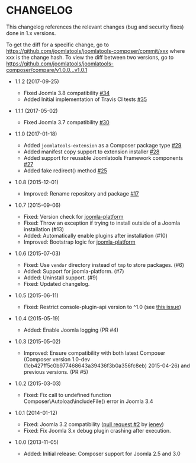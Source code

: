 CHANGELOG
=========

This changelog references the relevant changes (bug and security fixes) done
in 1.x versions.

To get the diff for a specific change, go to https://github.com/joomlatools/joomlatools-composer/commit/xxx where xxx is the change hash.
To view the diff between two versions, go to https://github.com/joomlatools/joomlatools-composer/compare/v1.0.0...v1.0.1

* 1.1.2 (2017-09-25)
  * Fixed Joomla 3.8 compatibility [#34](https://github.com/joomlatools/joomlatools-composer/issues/34)
  * Added Initial implementation of Travis CI tests [#35](https://github.com/joomlatools/joomlatools-composer/issues/35)

* 1.1.1 (2017-05-02)
  * Fixed Joomla 3.7 compatibility [#30](https://github.com/joomlatools/joomlatools-composer/issues/30)

* 1.1.0 (2017-01-18)
  * Added `joomlatools-extension` as a Composer package type [#29](https://github.com/joomlatools/joomlatools-composer/issues/29)
  * Added manifest copy support to extension installer [#28](https://github.com/joomlatools/joomlatools-composer/issues/28)
  * Added support for reusable Joomlatools Framework components [#27](https://github.com/joomlatools/joomlatools-composer/issues/27)
  * Added fake redirect() method [#25](https://github.com/joomlatools/joomlatools-composer/pull/25)

* 1.0.8 (2015-12-01)
  * Improved: Rename repository and package [#17](https://github.com/joomlatools/joomlatools-composer/issues/17)

* 1.0.7 (2015-09-06)
  * Fixed: Version check for [joomla-platform](http://github.com/joomlatools/joomla-platform)
  * Fixed: Throw an exception if trying to install outside of a Joomla installation (#13)
  * Added: Automatically enable plugins after installation (#10) 
  * Improved: Bootstrap logic for [joomla-platform](http://github.com/joomlatools/joomla-platform)

* 1.0.6 (2015-07-03)
  * Fixed: Use `vendor` directory instead of `tmp` to store packages. (#6)
  * Added: Support for joomla-platform. (#7)
  * Added: Uninstall support. (#9)
  * Fixed: Updated changelog.

* 1.0.5 (2015-06-11)
  * Fixed: Restrict console-plugin-api version to ^1.0 (see [this issue](https://github.com/composer/composer/issues/4085))

* 1.0.4 (2015-05-19)
  * Added: Enable Joomla logging (PR #4)

* 1.0.3 (2015-05-02)
  * Improved: Ensure compatibility with both latest Composer (Composer version 1.0-dev (1cb427ff5c0b977468643a39436f3b0a356fc8eb) 2015-04-26) and previous versions. (PR #5)

* 1.0.2 (2015-03-03)
  * Fixed: Fix call to undefined function Composer\Autoload\includeFile() error in Joomla 3.4

* 1.0.1 (2014-01-12)
  * Fixed:  Joomla 3.2 compatibility ([pull request #2](https://github.com/joomlatools/joomlatools-composer/pull/2) by [ienev](https://github.com/ienev))
  * Fixed: Fix Joomla 3.x debug plugin crashing after execution.

* 1.0.0 (2013-11-05)
  * Added: Initial release: Composer support for Joomla 2.5 and 3.0
